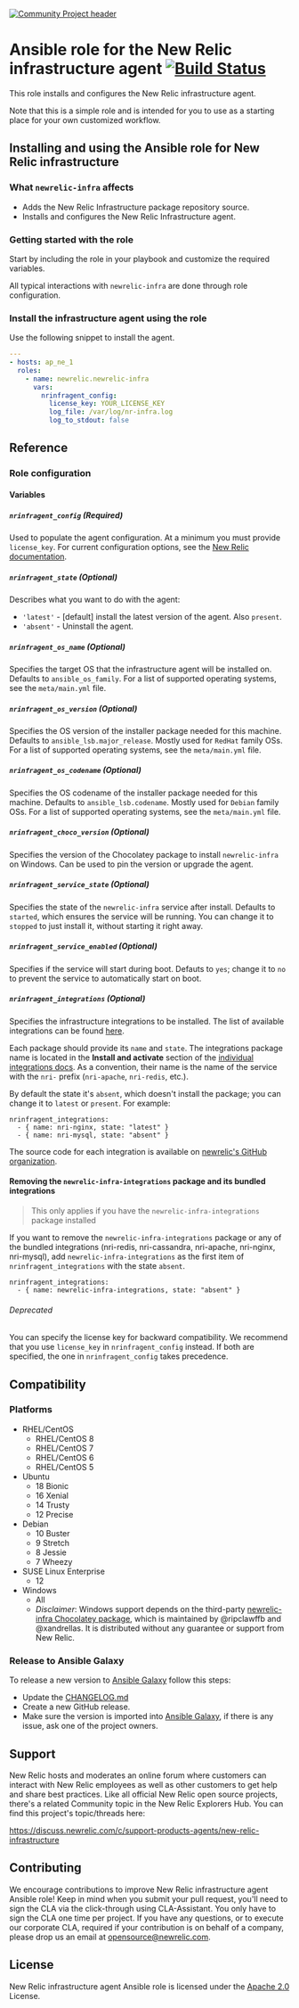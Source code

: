 [![Community Project header](https://github.com/newrelic/opensource-website/raw/master/src/images/categories/Community_Project.png)](https://opensource.newrelic.com/oss-category/#community-project)

# Ansible role for the New Relic infrastructure agent [![Build Status](https://travis-ci.org/newrelic/infrastructure-agent-ansible.svg?branch=master)](https://travis-ci.org/newrelic/infrastructure-agent-ansible)

This role installs and configures the New Relic infrastructure agent.

Note that this is a simple role and is intended for you to use as a starting place for your own customized workflow.

## Installing and using the Ansible role for New Relic infrastructure

### What `newrelic-infra` affects

* Adds the New Relic Infrastructure package repository source.
* Installs and configures the New Relic Infrastructure agent.

### Getting started with the role

Start by including the role in your playbook and customize the required variables.

All typical interactions with `newrelic-infra` are done through role configuration.

### Install the infrastructure agent using the role

Use the following snippet to install the agent.

```yaml
---
- hosts: ap_ne_1
  roles:
    - name: newrelic.newrelic-infra
      vars:
        nrinfragent_config:
          license_key: YOUR_LICENSE_KEY
          log_file: /var/log/nr-infra.log
          log_to_stdout: false
```

## Reference

### Role configuration

#### Variables

##### `nrinfragent_config` (Required)

Used to populate the agent configuration. At a minimum you must provide `license_key`. For current configuration options, see the [New Relic documentation](https://docs.newrelic.com/docs/infrastructure/new-relic-infrastructure/configuration/configure-infrastructure-agent).

##### `nrinfragent_state` (Optional)

Describes what you want to do with the agent:

* `'latest'` - [default] install the latest version of the agent. Also `present`.
* `'absent'` - Uninstall the agent.

##### `nrinfragent_os_name` (Optional)

Specifies the target OS that the infrastructure agent will be installed on. Defaults to `ansible_os_family`. For a list of supported operating systems, see the `meta/main.yml` file.

##### `nrinfragent_os_version` (Optional)

Specifies the OS version of the installer package needed for this machine. Defaults to `ansible_lsb.major_release`. Mostly used for `RedHat` family OSs. For a list of supported operating systems, see the `meta/main.yml` file.

##### `nrinfragent_os_codename` (Optional)

Specifies the OS codename of the installer package needed for this machine. Defaults to `ansible_lsb.codename`. Mostly used for `Debian` family OSs. For a list of supported operating systems, see the `meta/main.yml` file.

##### `nrinfragent_choco_version` (Optional)

Specifies the version of the Chocolatey package to install `newrelic-infra` on Windows. Can be used to pin the version or upgrade the agent.

##### `nrinfragent_service_state` (Optional)

Specifies the state of the `newrelic-infra` service after install. Defaults to `started`, which ensures the service will be running. You can change it to `stopped` to just install it, without starting it right away.

##### `nrinfragent_service_enabled` (Optional)

Specifies if the service will start during boot. Defauts to `yes`; change it to `no` to prevent the service to automatically start on boot.

##### `nrinfragent_integrations` (Optional)

Specifies the infrastructure integrations to be installed. The list of available integrations can be found [here][1].

Each package should provide its `name` and `state`. The integrations package name is located in the **Install and activate** section of the [individual integrations docs](https://docs.newrelic.com/docs/integrations). As a convention, their name is the name of the service with the `nri-` prefix (`nri-apache`, `nri-redis`, etc.).

By default the state it's `absent`, which doesn't install the package; you can change it to `latest` or `present`. For example:

```
nrinfragent_integrations:
  - { name: nri-nginx, state: "latest" }
  - { name: nri-mysql, state: "absent" }
```

The source code for each integration is available on [newrelic's GitHub organization][2].

#### Removing the `newrelic-infra-integrations` package and its bundled integrations

> This only applies if you have the `newrelic-infra-integrations` package installed

If you want to remove the `newrelic-infra-integrations` package or any of the bundled integrations (nri-redis, nri-cassandra, nri-apache, nri-nginx, nri-mysql), add `newrelic-infra-integrations` as the first item of `nrinfragent_integrations` with the state `absent`.

```
nrinfragent_integrations:
  - { name: newrelic-infra-integrations, state: "absent" }
```

###### Deprecated

You can specify the license key for backward compatibility. We recommend that you use `license_key` in `nrinfragent_config` instead. If both are specified, the one in `nrinfragent_config` takes precedence.

## Compatibility

### Platforms

* RHEL/CentOS
  * RHEL/CentOS 8
  * RHEL/CentOS 7
  * RHEL/CentOS 6
  * RHEL/CentOS 5
* Ubuntu
  * 18 Bionic
  * 16 Xenial
  * 14 Trusty
  * 12 Precise
* Debian
  * 10 Buster
  * 9 Stretch
  * 8 Jessie
  * 7 Wheezy
* SUSE Linux Enterprise
  * 12
* Windows
  * All
  * _Disclaimer_: Windows support depends on the third-party [newrelic-infra Chocolatey package](https://chocolatey.org/packages/newrelic-infra), which
    is maintained by @ripclawffb and @xandrellas. It is distributed without any guarantee or support from New Relic.

### Release to Ansible Galaxy

To release a new version to [Ansible Galaxy][3] follow this steps:

* Update the [CHANGELOG.md](CHANGELOG.md)
* Create a new GitHub release.
* Make sure the version is imported into [Ansible Galaxy][3], if there is any issue, ask one of the project owners.

## Support

New Relic hosts and moderates an online forum where customers can interact with New Relic employees as well as other customers to get help and share best practices. Like all official New Relic open source projects, there's a related Community topic in the New Relic Explorers Hub. You can find this project's topic/threads here:

https://discuss.newrelic.com/c/support-products-agents/new-relic-infrastructure


## Contributing

We encourage contributions to improve New Relic infrastructure agent Ansible role! Keep in mind when you submit your pull request, you'll need to sign the CLA via the click-through using CLA-Assistant. You only have to sign the CLA one time per project.
If you have any questions, or to execute our corporate CLA, required if your contribution is on behalf of a company,  please drop us an email at opensource@newrelic.com.

## License
New Relic infrastructure agent Ansible role is licensed under the [Apache 2.0](http://apache.org/licenses/LICENSE-2.0.txt) License.

[1]: https://docs.newrelic.com/docs/integrations/host-integrations/host-integrations-list
[2]: https://github.com/search?l=&p=1&q=nri-+user%3Anewrelic&ref=advsearch&type=Repositories&utf8=%E2%9C%93
[3]: https://galaxy.ansible.com/newrelic/newrelic-infra
